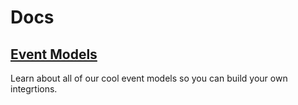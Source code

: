 # Docs

## [Event Models](event-models.md)

Learn about all of our cool event models so you can build your own integrtions.
